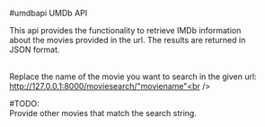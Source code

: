 #umdbapi
UMDb API

This api provides the functionality to retrieve IMDb information <br />
about the movies provided in the url. The results are returned in<br />
JSON format.<br /><br />

Replace the name of the movie you want to search in the given url:<br />
http://127.0.0.1:8000/moviesearch/"moviename"<br /><br />

#TODO:<br />
Provide other movies that match the search string.<br />

